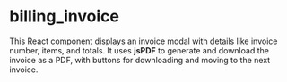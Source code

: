 # billing_invoice
This React component displays an invoice modal with details like invoice number, items, and totals. It uses **jsPDF** to generate and download the invoice as a PDF, with buttons for downloading and moving to the next invoice.
